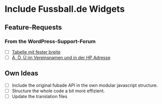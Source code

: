# Include Fussball.de Widgets

## Feature-Requests

### From the WordPress-Support-Forum

- [ ] [Tabelle mit fester breite](https://wordpress.org/support/topic/tabelle-mit-fester-breite/)
- [ ] [Ä, Ö, Ü im Vereinsnamen und in der HP Adresse](https://wordpress.org/support/topic/a-o-u-im-vereinsnamen-und-in-der-hp-adresse/)

## Own Ideas

- [ ] Include the original fubade API in the own modular javascript structure.
- [ ] Structure the whole code a bit more effizient.
- [ ] Update the translation files
